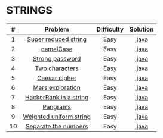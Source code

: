 # STRINGS

|    #   | Problem                                                                                  | Difficulty | Solution                                                                                                                                       |
|:------:|:----------------------------------------------------------------------------------------:|:----------:|:----------------------------------------------------------------------------------------------------------------------------------------------:|
|    1   | [Super reduced string](https://www.hackerrank.com/challenges/reduced-string)             |    Easy    | [.java](https://github.com/dimitrietataru/hackerrank/blob/algorithms/Algorithms/03.%20Strings/01%20-%20Super%20reduced%20string/Main.java)     |
|    2   | [camelCase](https://www.hackerrank.com/challenges/camelcase)                             |    Easy    | [.java](https://github.com/dimitrietataru/hackerrank/blob/algorithms/Algorithms/03.%20Strings/02%20-%20camelCase/Main.java)                    |
|    3   | [Strong password](https://www.hackerrank.com/challenges/strong-password)                 |    Easy    | [.java](https://github.com/dimitrietataru/hackerrank/blob/algorithms/Algorithms/03.%20Strings/03%20-%20Strong%20password/Main.java)            |
|    4   | [Two characters](https://www.hackerrank.com/challenges/two-characters)                   |    Easy    | [.java](https://github.com/dimitrietataru/hackerrank/blob/algorithms/Algorithms/03.%20Strings/04%20-%20Two%20characters/Main.java)             |
|    5   | [Caesar cipher](https://www.hackerrank.com/challenges/caesar-cipher-1)                   |    Easy    | [.java](https://github.com/dimitrietataru/hackerrank/blob/algorithms/Algorithms/03.%20Strings/05%20-%20Caesar%20cipher/Main.java)              |
|    6   | [Mars exploration](https://www.hackerrank.com/challenges/mars-exploration)               |    Easy    | [.java](https://github.com/dimitrietataru/hackerrank/blob/algorithms/Algorithms/03.%20Strings/06%20-%20Mars%20exploration/Main.java)           |
|    7   | [HackerRank in a string](https://www.hackerrank.com/challenges/hackerrank-in-a-string)   |    Easy    | [.java](https://github.com/dimitrietataru/hackerrank/blob/algorithms/Algorithms/03.%20Strings/07%20-%20HackerRank%20in%20a%20string/Main.java) |
|    8   | [Pangrams](https://www.hackerrank.com/challenges/pangrams)                               |    Easy    | [.java](https://github.com/dimitrietataru/hackerrank/blob/algorithms/Algorithms/03.%20Strings/08%20-%20Pangrams/Main.java)                     |
|    9   | [Weighted uniform string](https://www.hackerrank.com/challenges/weighted-uniform-string) |    Easy    | [.java](https://github.com/dimitrietataru/hackerrank/blob/algorithms/Algorithms/03.%20Strings/09%20-%20Weighted%20uniform%20strings/Main.java) |
|   10   | [Separate the numbers](https://www.hackerrank.com/challenges/separate-the-numbers)       |    Easy    | [.java](https://github.com/dimitrietataru/hackerrank/blob/algorithms/Algorithms/03.%20Strings/10%20-%20Separate%20the%20numbers/Main.java)     |
